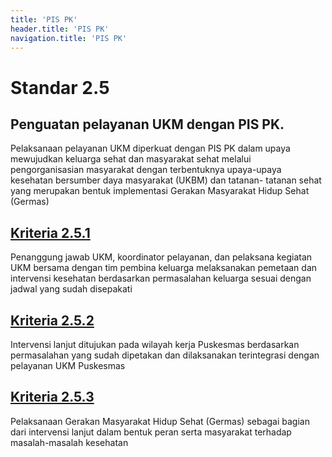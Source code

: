 ```yaml
---
title: 'PIS PK'
header.title: 'PIS PK'
navigation.title: 'PIS PK'
---
```


# Standar 2.5
## Penguatan pelayanan UKM dengan PIS PK. 

Pelaksanaan pelayanan UKM diperkuat dengan PIS PK dalam upaya mewujudkan keluarga sehat dan masyarakat sehat melalui pengorganisasian masyarakat dengan terbentuknya upaya-upaya kesehatan bersumber daya masyarakat (UKBM) dan tatanan- tatanan sehat yang merupakan bentuk implementasi Gerakan Masyarakat Hidup Sehat (Germas) 

## [Kriteria 2.5.1 ](/2/5/1)
Penanggung jawab UKM, koordinator pelayanan, dan pelaksana kegiatan UKM bersama dengan tim pembina keluarga melaksanakan pemetaan dan intervensi kesehatan berdasarkan permasalahan keluarga sesuai dengan jadwal yang sudah disepakati 

## [Kriteria 2.5.2 ](/2/5/2)
Intervensi lanjut ditujukan pada wilayah kerja Puskesmas berdasarkan permasalahan yang sudah dipetakan dan dilaksanakan terintegrasi dengan pelayanan UKM Puskesmas 

## [Kriteria 2.5.3 ](/2/5/3)
Pelaksanaan Gerakan Masyarakat Hidup Sehat (Germas) sebagai bagian dari intervensi lanjut dalam bentuk peran serta masyarakat terhadap masalah-masalah kesehatan 
